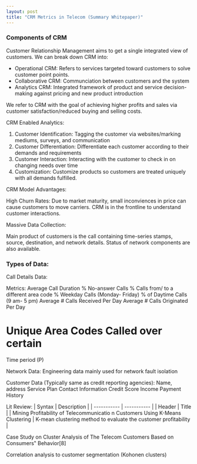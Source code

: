 ```yaml
---
layout: post
title: "CRM Metrics in Telecom (Summary Whitepaper)"
---
```


### Components of CRM

Customer Relationship Management aims to get a single integrated view of customers. We can break down CRM into:

* Operational CRM: Refers to services targeted toward customers to solve customer point points.
* Collaborative CRM: Communciation between customers and the system
* Analytics CRM: Integrated framework of product and service decision-making against pricing and new product introduction

We refer to CRM with the goal of achieving higher profits and sales via customer satisfaction/reduced buying and selling costs.

CRM Enabled Analytics:

1. Customer Identification: Tagging the customer via websites/marking mediums, surveys, and communication
2. Customer Differentiation: Differentiate each customer according to their demands and requirements
3. Customer Interaction: Interacting with the customer to check in on changing needs over time
4. Customization: Customize products so customers are treated uniquely with all demands fulfilled.

CRM Model Advantages:

High Churn Rates: Due to market maturity, small inconviences in price can cause customers to move carriers. CRM is in the frontline to understand customer interactions.

Massive Data Collection: 

Main product of customers is the call containing time-series stamps, source, destination, and network details. Status of network components are also available. 

### Types of Data:

Call Details Data: 

Metrics:
  Average Call Duration
  % No-answer Calls
  % Calls from/ to a different area code
  % Weekday Calls (Monday- Friday)
  % of Daytime Calls (9 am- 5 pm)
  Average # Calls Received Per Day
  Average # Calls Originated Per Day
  # Unique Area Codes Called over certain
Time period (P)

Network Data:
  Engineering data mainly used for network fault isolation
 
Customer Data (Typically same as credit reporting agencies):
  Name, address
  Service Plan
  Contact Information
  Credit Score
  Income
  Payment History
  
 
 Lit Review:
 | Syntax      | Description |
| ----------- | ----------- |
| Header      | Title       |
|  Mining
Profitability of
Telecommunicatio
n Customers
Using K-Means
Clustering  |  K-mean
clustering method
 to evaluate
the customer
profitability      |

Case Study on
Cluster Analysis
of The Telecom
Customers Based
on Consumers‟
Behavior[8]

Correlation analysis to customer segmentation (Kohonen clusters)



 
  


